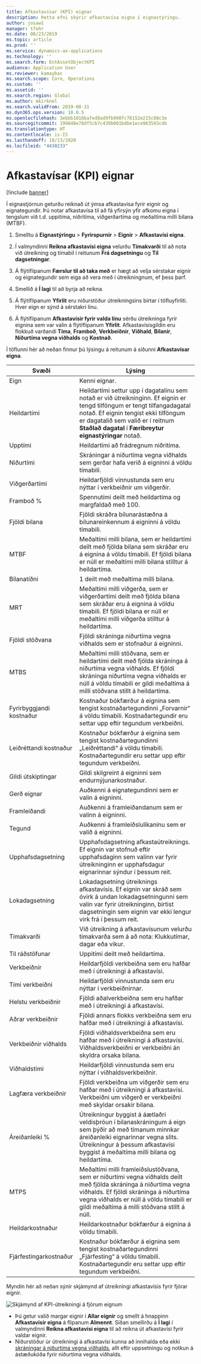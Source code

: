 ```yaml
---
title: Afkastavísar (KPI) eignar
description: Þetta efni skýrir afkastavísa eigna í eignastýringu.
author: josaw1
manager: tfehr
ms.date: 08/23/2019
ms.topic: article
ms.prod: ''
ms.service: dynamics-ax-applications
ms.technology: ''
ms.search.form: EntAssetObjectKPI
audience: Application User
ms.reviewer: kamaybac
ms.search.scope: Core, Operations
ms.custom: ''
ms.assetid: ''
ms.search.region: Global
ms.author: mkirknel
ms.search.validFrom: 2019-08-31
ms.dyn365.ops.version: 10.0.5
ms.openlocfilehash: 3ebbb1016bafed8ad9fb998fc76152e215c08c3e
ms.sourcegitcommit: 199848e78df5cb7c439b001bdbe1ece963593cdb
ms.translationtype: HT
ms.contentlocale: is-IS
ms.lasthandoff: 10/13/2020
ms.locfileid: "4430233"
---
```

# <a name="asset-kpis"></a>Afkastavísar (KPI) eignar

[!include [banner](../../includes/banner.md)]

 

Í eignastjórnun geturðu reiknað út ýmsa afkastavísa fyrir eignir og eignategundir. Þú notar afkastavísa til að fá yfirsýn yfir afkomu eigna í tengslum við t.d. uppitíma, niðritíma, viðgerðartíma og meðaltíma milli bilana (MTBF).

1. Smelltu á **Eignastýringu** > **Fyrirspurnir** > **Eignir** > **Afkastavísi eigna**.

2. Í valmyndinni **Reikna afkastavísi eigna** velurðu **Tímakvarði** til að nota við útreikning og tímabil í reitunum **Frá dagsetningu** og **Til dagsetningar**. 

3. Á flýtiflipanum **Færslur til að taka með** er hægt að velja sérstakar eignir og eignategundir sem eiga að vera með í útreikningnum, ef þess þarf.

4. Smellið á **Í lagi** til að byrja að reikna.

5. Á flýtiflipanum **Yfirlit** eru niðurstöður útreikningsins birtar í töfluyfirliti. Hver eign er sýnd á sérstakri línu.

6. Á flýtiflipanum **Afkastavísir fyrir valda línu** sérðu útreikninga fyrir eignina sem var valin á flýtiflipanum **Yfirlit**. Afkastavísisgildin eru flokkuð varðandi **Tíma**, **Framboð**, **Verkbeiðnir**, **Viðhald**, **Bilanir**, **Niðurtíma vegna viðhalds** og **Kostnað**.

Í töflunni hér að neðan finnur þú lýsingu á reitunum á síðunni **Afkastavísar eigna**.

| Svæði                   | Lýsing                                                                                                                                                                                                                                                                                           |
|-------------------------|-------------------------------------------------------------------------------------------------------------------------------------------------------------------------------------------------------------------------------------------------------------------------------------------------------|
| Eign                   | Kenni eignar.                                                                                                                                                                                                                                                                                             |
| Heildartími              | Heildartími settur upp í dagatalinu sem notað er við útreikninginn. Ef eignin er tengd tilföngum er tengt tilfangadagatal notað. Ef eignin tengist ekki tilföngum er dagatalið sem valið er í reitnum **Staðlað dagatal** í **Færibreytur eignastýringar** notað. |
| Upptími                  | Heildartími að frádregnum niðritíma.                                                                                                                                                                                                                                                                            |
| Niðurtími                | Skráningar á niðurtíma vegna viðhalds sem gerðar hafa verið á eigninni á völdu tímabili.                                                                                                                                                                                                                              |
| Viðgerðartími             | Heildarfjöldi vinnustunda sem eru nýttar í verkbeiðnir um viðgerðir.                                                                                                                                                                                                                                            |
| Framboð %          | Spennutími deilt með heildartíma og margfaldað með 100.                                                                                                                                                                                                                                                   |
| Fjöldi bilana        | Fjöldi skráðra bilunarástæðna á bilunareinkennum á eigninni á völdu tímabili.                                                                                                                                                                                                             |
| MTBF                    | Meðaltími milli bilana, sem er heildartími deilt með fjölda bilana sem skráðar eru á eignina á völdu tímabili. Ef fjöldi bilana er núll er meðaltími milli bilana stilltur á heildartíma.                                                                                                                   |
| Bilanatíðni               | 1 deilt með meðaltíma milli bilana.                                                                                                                                                                                                                                                                                    |
| MRT                     | Meðaltími milli viðgerða, sem er viðgerðartími deilt með fjölda bilana sem skráðar eru á eignina á völdu tímabili. Ef fjöldi bilana er núll er meðaltími milli viðgerða stilltur á heildartíma.                                                                                                                           |
| Fjöldi stöðvana         | Fjöldi skráninga niðurtíma vegna viðhalds sem er stofnaður á eigninni.                                                                                                                                                                                                                                     |
| MTBS                    | Meðaltími milli stöðvana, sem er heildartími deilt með fjölda skráninga á niðurtíma vegna viðhalds. Ef fjöldi skráninga niðurtíma vegna viðhalds er núll á völdu tímabili er gildi meðaltíma á milli stöðvana stillt á heildartíma.                                                                                      |
| Fyrirbyggjandi kostnaður         | Kostnaður bókfærður á eignina sem tengist kostnaðartegundinni „Forvarnir“ á völdu tímabili. Kostnaðartegundir eru settar upp eftir tegundum verkbeiðni.                                                                                                                                                                       |
| Leiðréttandi kostnaður         | Kostnaður bókfærður á eignina sem tengist kostnaðartegundinni „Leiðréttandi“ á völdu tímabili. Kostnaðartegundir eru settar upp eftir tegundum verkbeiðni.                                                                                                                                                                       |
| Gildi útskiptingar       | Gildi skilgreint á eigninni sem endurnýjunarkostnaður.                                                                                                                                                                                                                                                  |
| Gerð eignar             | Auðkenni á eignategundinni sem er valin á eigninni.                                                                                                                                                                                                                                             |
| Framleiðandi           | Auðkenni á framleiðandanum sem er valinn á eigninni.                                                                                                                                                                                                                                                 |
| Tegund                   | Auðkenni á framleiðslulíkaninu sem er valið á eigninni.                                                                                                                                                                                                                                           |
| Upphafsdagsetning               | Upphafsdagsetning afkastaútreiknings. Ef eignin var stofnuð eftir upphafsdaginn sem valinn var fyrir útreikninginn er upphafsdagur eignarinnar sýndur í þessum reit.                                                                                                                                  |
| Lokadagsetning                 | Lokadagsetning útreiknings afkastavísis. Ef eignin var skráð sem óvirk á undan lokadagsetningunni sem valin var fyrir útreikninginn, birtist dagsetningin sem eignin var ekki lengur virk frá í þessum reit.                                                                                               |
| Tímakvarði              | Við útreikning á afkastavísunum velurðu tímakvarða sem á að nota: Klukkutímar, dagar eða vikur.                                                                                                                                                                                                            |
| Til ráðstöfunar            | Uppitími deilt með heildartíma.                                                                                                                                                                                                                                                                         |
| Verkbeiðnir             | Heildarfjöldi verkbeiðna sem eru hafðar með í útreikningi á afkastavísi.                                                                                                                                                                                                                                          |
| Tími verkbeiðni         | Heildarfjöldi vinnustunda sem eru nýttar í verkbeiðnirnar.                                                                                                                                                                                                                                               |
| Helstu verkbeiðnir     | Fjöldi aðalverkbeiðna sem eru hafðar með í útreikningi á afkastavísi.                                                                                                                                                                                                                                        |
| Aðrar verkbeiðnir   | Fjöldi annars flokks verkbeiðna sem eru hafðar með í útreikningi á afkastavísi.                                                                                                                                                                                                                                      |
| Verkbeiðnir viðhalds | Fjöldi viðhaldsverkbeiðna sem eru hafðar með í útreikningi á afkastavísi. Viðhaldsverkbeiðni er verkbeiðni án skyldra orsaka bilana.                                                                                                                                                             |
| Viðhaldstími        | Heildarfjöldi vinnustunda sem eru nýttar í viðhaldsverkbeiðnir.                                                                                                                                                                                                                                       |
| Lagfæra verkbeiðnir      | Fjöldi verkbeiðna um viðgerðir sem eru hafðar með í útreikningi á afkastavísi. Verkbeiðni um viðgerð er verkbeiðni með skyldar orsakir bilana.                                                                                                                                                                        |
| Áreiðanleiki %           | Útreikningur byggist á áætlaðri veldisþróun í bilanaskráningum á eign sem þýðir að með tímanum minnkar áreiðanleiki eignarinnar vegna slits. Útreikningur á þessum afkastavísi byggist á meðaltíma milli bilana og heildartíma.                                                            |
| MTPS                    | Meðaltími milli framleiðslustöðvana, sem er niðurtími vegna viðhalds deilt með fjölda skráninga á niðurtíma vegna viðhalds. Ef fjöldi skráninga á niðurtíma vegna viðhalds er núll á völdu tímabili er gildi meðaltíma á milli stöðvana stillt á núll.                                                                               |
| Heildarkostnaður              | Heildarkostnaður bókfærður á eignina á völdu tímabili.                                                                                                                                                                                                                                              |
| Fjárfestingarkostnaður         | Kostnaður bókfærður á eignina sem tengist kostnaðartegundinni „Fjárfesting“ á völdu tímabili. Kostnaðartegundir eru settar upp eftir tegundum verkbeiðni.                                                                                                                                                                       |

Myndin hér að neðan sýnir skjámynd af útreikningi afkastavísis fyrir fjórar eignir.

![Skjámynd af KPI-útreikningi á fjórum eignum](media/11-controlling-and-reporting.png)

- Þú getur valið margar eignir í **Allar eignir** og smellt á hnappinn **Afkastavísir eigna** á flipanum **Almennt**. Síðan smellirðu á **Í lagi** í valmyndinni **Reikna afkastavísi eigna** til að reikna út afkastavísi fyrir valdar eignir.  
- Niðurstöður úr útreikningi á afkastavísi kunna að innihalda eða ekki [skráningar á niðurtíma vegna viðhalds](../work-orders/maintenance-downtime.md), allt eftir uppsetningu og notkun á ástæðukóða fyrir niðurtíma vegna viðhalds. 


